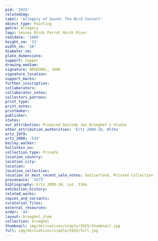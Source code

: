 ```yaml
---
pid: '2925'
relatedimg: 
label: 'Allegory of Sound: The Bird Concert'
object_type: Painting
genre: Allegory
tags: Senses Birds Parrot Marsh River
realdate: '1606'
height_cm: '13'
width_cm: '18'
diameter_cm: 
plate_dimensions: 
support: Copper
drawing_medium: 
signature: BRUEGHEL, 1606
signature_location: 
support_marks: 
further_inscription: 
collaborators: 
collaborator_notes: 
collectors_patrons: 
print_type: 
print_notes: 
printmaker: 
publisher: 
states: 
our_attribution: Produced Outside Jan Brueghel's Studio
other_attribution_authorities: 'Ertz 2008-10, #534a'
ertz_1979: 
ertz_2008: '534'
bailey_walker: 
hollstein_no: 
collection_type: Private
location_country: 
location_city: 
location: 
location_collection: 
location_or_most_recent_sale_notes: Switzerland, Private Collection
provenance: '4573'
bibliography: Ertz 2008-10, cat. 534a
exhibition_history: 
related_works: 
copies_and_variants: 
curatorial_files: 
external_resources: 
order: '44'
layout: brueghel_item
collection: brueghel
thumbnail: img/derivatives/simple/2925/thumbnail.jpg
full: img/derivatives/simple/2925/full.jpg
---
```

